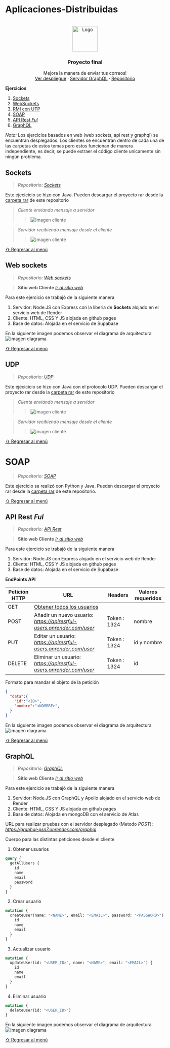 # Aplicaciones-Distribuidas

<br />
<div align="center">
  <img src="https://cdn.icon-icons.com/icons2/1826/PNG/512/4202116inboxlogosocialsocialmedia-115701_115600.png" alt="Logo" width="80" height="80">
  <h3 align="center">Proyecto final</h3>
  <p align="center">
    Mejora la manera de enviar tus correos!
    <br />
    <a href="https://fastsend.onrender.com/usuarios">Ver despliegue</a>
    ·
    <a href="https://server-graph-final.onrender.com/graphql">Servidor GraphQL</a>
    ·
    <a href="https://github.com/JorgeLReyes/Aplicaciones-Distribuidas/tree/main/Proyecto%20final">Repositorio</a>
  </p>
</div>

**Ejercicios**
1. [Sockets](https://github.com/JorgeLReyes/Aplicaciones-Distribuidas/tree/main?tab=readme-ov-file#sockets)
3. [WebSockets](https://github.com/JorgeLReyes/Aplicaciones-Distribuidas/tree/main?tab=readme-ov-file#Web-Sockets)
2. [RMI con UTP](https://github.com/JorgeLReyes/Aplicaciones-Distribuidas/tree/main?tab=readme-ov-file#udp)
4. [SOAP](https://github.com/JorgeLReyes/Aplicaciones-Distribuidas/tree/main?tab=readme-ov-file#soap)
5. [API Rest _Ful_](https://github.com/JorgeLReyes/Aplicaciones-Distribuidas/tree/main?tab=readme-ov-file#api-rest-ful)
6. [GraphQL](https://github.com/JorgeLReyes/Aplicaciones-Distribuidas/tree/main?tab=readme-ov-file#graphql)

_*Nota:*_ Los ejercicios basados en web (web sockets, api rest y graphql) se encuentran desplegados. Los clientes se encuentran dentro de cada una de las carpetas de estos temas pero estos funcionan de manera independiente, es decir, se puede extraer el código cliente unicamente sin ningún problema.

## Sockets
> _*Repositorio: [Sockets](https://github.com/JorgeLReyes/Aplicaciones-Distribuidas/tree/main/Sockets)*_ 

Este ejecicicio se hizo con Java. Pueden descargar el proyecto rar desde la [carpeta rar](https://github.com/JorgeLReyes/Aplicaciones-Distribuidas/tree/main/AppsRar) de este repositorio
>_Cliente enviando mensaje a servidor_
>>![imagen cliente](https://github.com/JorgeLReyes/Aplicaciones-Distribuidas/blob/main/Img/clienteJava.png)

>_Servidor recibiendo mensaje desde el cliente_
>>![imagen cliente](https://github.com/JorgeLReyes/Aplicaciones-Distribuidas/blob/main/Img/servidorJava.png)

[⇧ Regresar al menú](https://github.com/JorgeLReyes/Aplicaciones-Distribuidas/tree/main?tab=readme-ov-file#aplicaciones-distribuidas)

## Web sockets
> _*Repositorio: [Web sockets](https://github.com/JorgeLReyes/Aplicaciones-Distribuidas/tree/main/WebSockets)*_

>**Sitio web Cliente**
_*[Ir al sitio web](https://jorgelreyes.github.io/Aplicaciones-Distribuidas/WebSockets/SocketClient/)*_

Para este ejercicio se trabajó de la siguiente manera
1. Servidor: Node.JS con Express con la liberia de **Sockets** alojado en el servicio web de Render
2. Cliente: HTML, CSS Y JS alojada en github pages
3. Base de datos: Alojada en el servicio de Supabase

En la siguiente imagen podemos observar el diagrama de arquitectura
![imagen diagrama](https://github.com/JorgeLReyes/Aplicaciones-Distribuidas/blob/main/Diagramas%20arquitectura/socket.io.png)

[⇧ Regresar al menú](https://github.com/JorgeLReyes/Aplicaciones-Distribuidas/tree/main?tab=readme-ov-file#aplicaciones-distribuidas)

## UDP

> _*Repositorio: [UDP](https://github.com/JorgeLReyes/Aplicaciones-Distribuidas/tree/main/SocketUDP)*_

Este ejecicicio se hizo con Java con el protocolo UDP. Pueden descargar el proyecto rar desde la [carpeta rar](https://github.com/JorgeLReyes/Aplicaciones-Distribuidas/tree/main/AppsRar) de este repositorio
>_Cliente enviando mensaje a servidor_
>>![imagen cliente](https://github.com/JorgeLReyes/Aplicaciones-Distribuidas/blob/main/Img/clienteutp.png)

>_Servidor recibiendo mensaje desde el cliente_
>>![imagen cliente](https://github.com/JorgeLReyes/Aplicaciones-Distribuidas/blob/main/Img/serverutp.png)

[⇧ Regresar al menú](https://github.com/JorgeLReyes/Aplicaciones-Distribuidas/tree/main?tab=readme-ov-file#aplicaciones-distribuidas)

# SOAP

> _*Repositorio: [SOAP](https://github.com/JorgeLReyes/Aplicaciones-Distribuidas/tree/main/SOAP)*_

Este ejercicio se realizó con Python y Java. Pueden descargar el proyecto rar desde la [carpeta rar](https://github.com/JorgeLReyes/Aplicaciones-Distribuidas/tree/main/AppsRar) de este repositorio.

[⇧ Regresar al menú](https://github.com/JorgeLReyes/Aplicaciones-Distribuidas/tree/main?tab=readme-ov-file#aplicaciones-distribuidas)


## API Rest _Ful_

> _*Repositorio: [API Rest](https://github.com/JorgeLReyes/Aplicaciones-Distribuidas/tree/main/API%20Rest)*_

>**Sitio web Cliente**
_*[Ir al sitio web](https://jorgelreyes.github.io/Aplicaciones-Distribuidas/API%20Rest/Client/)*_

Para este ejercicio se trabajó de la siguiente manera
1. Servidor: Node.JS con Express alojado en el servicio web de Render
2. Cliente: HTML, CSS Y JS alojada en github pages
3. Base de datos: Alojada en el servicio de Supabase

**EndPoints API**

| Petición HTTP | URL | Headers | Valores requeridos
| ----------- | ----------- | ----------- | ----------- |
| GET | [Obtener todos los usuarios](https://apirestful-users.onrender.com/users)| |
| POST | Añadir un nuevo usuario: _*https://apirestful-users.onrender.com/user*_ | Token : 1324 | nombre
| PUT | Editar un usuario: _*https://apirestful-users.onrender.com/user*_ | Token : 1324 | id y nombre
| DELETE | Eliminar un usuario: _*https://apirestful-users.onrender.com/user*_  | Token : 1324 | id

Formato para mandar el objeto de la petición
```json
{
  "data":{
    "id":"<ID>",
    "nombre":"<NOMBRE>",
  }  
}
```
En la siguiente imagen podemos observar el diagrama de arquitectura
![imagen diagrama](https://github.com/JorgeLReyes/Aplicaciones-Distribuidas/blob/main/Diagramas%20arquitectura/API.png)

[⇧ Regresar al menú](https://github.com/JorgeLReyes/Aplicaciones-Distribuidas/tree/main?tab=readme-ov-file#aplicaciones-distribuidas)

## GraphQL

> _*Repositorio: [GraphQL](https://github.com/JorgeLReyes/Aplicaciones-Distribuidas/tree/main/GraphQL)*_

>**Sitio web Cliente**
_*[Ir al sitio web](https://jorgelreyes.github.io/Aplicaciones-Distribuidas/GraphQL/client/)*_

Para este ejercicio se trabajó de la siguiente manera
1. Servidor: Node.JS con GraphQL y Apollo alojado en el servicio web de Render
2. Cliente: HTML, CSS Y JS alojada en github pages
3. Base de datos: Alojada en mongoDB con el servicio de Atlas 

URL para realizar pruebas con el servidor desplegado (Metodo _POST_): _*https://graphql-psn7.onrender.com/graphql*_

Cuerpo para las distintas peticiones desde el cliente

1. Obtener usuarios
```GraphQL
query {
  getAllUsers {
    id
    name
    email
    password
  }
}
```
2. Crear usuario
```GraphQL
mutation {
  createUser(name: "<NAME>", email: "<EMAIL>", password: "<PASSWORD>") {
    id
    name
    email
  }
}
```
3. Actualizar usuario
```GraphQL
mutation {
  updateUser(id: "<USER_ID>", name: "<NAME>", email: "<EMAIL>") {
    id
    name
    email
  }
}

```
4. Eliminar usuario
```GraphQL
mutation {
  deleteUser(id: "<USER_ID>")
}
```
En la siguiente imagen podemos observar el diagrama de arquitectura
![imagen diagrama](https://github.com/JorgeLReyes/Aplicaciones-Distribuidas/blob/main/Diagramas%20arquitectura/graphql.jpg)

[⇧ Regresar al menú](https://github.com/JorgeLReyes/Aplicaciones-Distribuidas/tree/main?tab=readme-ov-file#aplicaciones-distribuidas)
